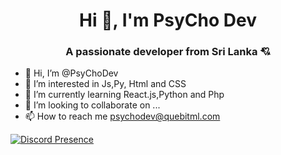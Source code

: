 <h1 align="center">Hi 👋, I'm PsyCho Dev</h1>
<h3 align="center">  A passionate developer from Sri Lanka 💘</h3>

- 👋 Hi, I’m @PsyChoDev
- 👀 I’m interested in Js,Py, Html and CSS 
- 🌱 I’m currently learning React.js,Python and Php
- 💞️ I’m looking to collaborate on ...
- 📫 How to reach me psychodev@quebitml.com

[![Discord Presence](https://lanyard.cnrad.dev/api/964840473460080661)](https://discord.com/users/964840473460080661)
